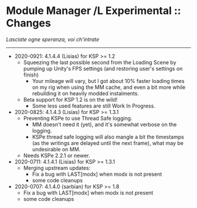 # Module Manager /L Experimental :: Changes
*Lasciate ogne speranza, voi ch'intrate*
- - -

* 2020-0921: 4.1.4.4 (Lisias) for KSP >= 1.2
	+ Squeezing the last possible second from the Loading Scene by pumping up Unity's FPS settings (and restoring user's settings on finish)
		- Your mileage will vary, but I got about 10% faster loading times on my rig when using the MM cache, and even a bit more while rebuilding it on heavily modded instalments. 
	+ Beta support for KSP 1.2 is on the wild!
		- Some less used features are still Work In Progress. 
* 2020-0825: 4.1.4.3 (Lisias) for KSP >= 1.3.1
	+ Preventing KSPe to use Thread Safe logging.
		- MM doesn't need it (yet), and it's somewhat verbose on the logging.
		- KSPe thread safe logging will also mangle a bit the timestamps (as the writings are delayed until the next frame), what may be undesirable on MM.
	+ Needs KSPe 2.2.1 or newer.
* 2020-0711: 4.1.4.1 (Lisias) for KSP >= 1.3.1
	+ Merging upstream updates:
		- Fix a bug with LAST[modx] when modx is not present
		- some code cleanups
* 2020-0707: 4.1.4.0 (sarbian) for KSP >= 1.8
	+ Fix a bug with LAST[modx] when modx is not present
	+ some code cleanups
